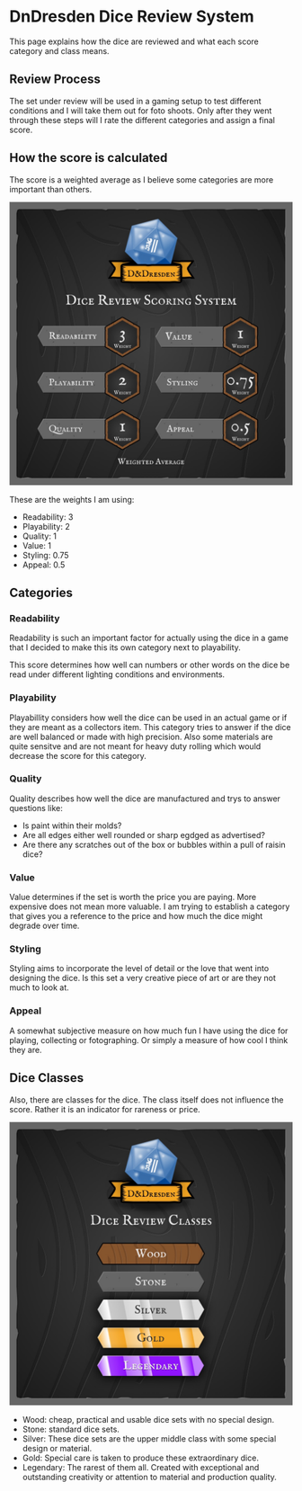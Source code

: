 # DnDresden Dice Review System

This page explains how the dice are reviewed and what each score category and class means.

## Review Process

The set under review will be used in a gaming setup to test different conditions and I will take them out for foto shoots. Only after they went through these steps will I rate the different categories and assign a final score.

## How the score is calculated

The score is a weighted average as I believe some categories are more important than others.

<img src="https://raw.githubusercontent.com/markusfalk/dndresden/main/dice%20review%20scoring%20system.jpg" alt="dice review scoring system" />

These are the weights I am using:

- Readability: 3
- Playability: 2
- Quality: 1
- Value: 1
- Styling: 0.75
- Appeal: 0.5

## Categories

### Readability

Readability is such an important factor for actually using the dice in a game that I decided to make this its own category next to playability.

This score determines how well can numbers or other words on the dice be read under different lighting conditions and environments.

### Playability

Playabillity considers how well the dice can be used in an actual game or if they are meant as a collectors item. This category tries to answer if the dice are well balanced or made with high precision. Also some materials are quite sensitve and are not meant for heavy duty rolling which would decrease the score for this category.

### Quality

Quality describes how well the dice are manufactured and trys to answer questions like:

- Is paint within their molds?
- Are all edges either well rounded or sharp egdged as advertised?
- Are there any scratches out of the box or bubbles within a pull of raisin dice?

### Value

Value determines if the set is worth the price you are paying. More expensive does not mean more valuable. I am trying to establish a category that gives you a reference to the price and how much the dice might degrade over time.

### Styling

Styling aims to incorporate the level of detail or the love that went into designing the dice. Is this set a very creative piece of art or are they not much to look at.

### Appeal

A somewhat subjective measure on how much fun I have using the dice for playing, collecting or fotographing. Or simply a measure of how cool I think they are.

## Dice Classes

Also, there are classes for the dice. The class itself does not influence the score. Rather it is an indicator for rareness or price.

<img src="https://raw.githubusercontent.com/markusfalk/dndresden/main/dice%20review%20classes.jpg" alt="dice review classes" />

- Wood: cheap, practical and usable dice sets with no special design.
- Stone: standard dice sets.
- Silver: These dice sets are the upper middle class with some special design or material.
- Gold: Special care is taken to produce these extraordinary dice.
- Legendary: The rarest of them all. Created with exceptional and outstanding creativity or attention to material and production quality.
